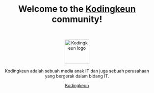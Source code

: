 <h1 align="center">Welcome to the <a href="https://www.kodingkeun.com">Kodingkeun</a> community!</h1><br>

<p align="center">
  <a href="https://www.kodingkeun.com">
    <img src="https://kodingkeun.com/_next/image?url=%2F_next%2Fstatic%2Fmedia%2Fkodingkeun.bd5030e7.png&w=750&q=75" alt="Kodingkeun logo" height="80">
  </a>
</p>

<p align="center">
  Kodingkeun adalah sebuah media anak IT dan juga sebuah perusahaan yang bergerak dalam bidang IT.
</p>

<p align="center">
  <a href="https://www.kodingkeun.com">Kodingkeun</a>
</p>
